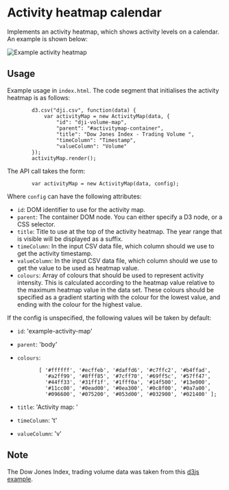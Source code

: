 # Activity heatmap calendar

Implements an activity heatmap, which shows activity levels on a
calendar. An example is shown below:


![Example activity heatmap](activitymap.png)


## Usage

Example usage in `index.html`. The code segment that initialises the
activity heatmap is as follows:

            d3.csv("dji.csv", function(data) {
                var activityMap = new ActivityMap(data, {
                    "id": "dji-volume-map",
                    "parent": "#activitymap-container",
                    "title": "Dow Jones Index - Trading Volume ",
                    "timeColumn": "Timestamp",
                    "valueColumn": "Volume"
            });
            activityMap.render();


The API call takes the form:

            var activityMap = new ActivityMap(data, config);

Where `config` can have the following attributes:

* `id`: DOM identifier to use for the activity map.
* `parent`: The container DOM node. You can either specify a D3 node,
  or a CSS selector.
* `title`: Title to use at the top of the activity heatmap. The year
  range that is visible will be displayed as a suffix.
* `timeColumn`: In the input CSV data file, which column should we use
  to get the activity timestamp.
* `valueColumn`: In the input CSV data file, which column should we
  use to get the value to be used as heatmap value.
* `colours`: Array of colours that should be used to represent
  activity intensity. This is calculated according to the heatmap
  value relative to the maximum heatmap value in the data set. These
  colours should be specified as a gradient starting with the colour
  for the lowest value, and ending with the colour for the highest value.

If the config is unspecified, the following values will be taken by
default:

* `id`: 'example-activity-map'
* `parent`: 'body'
* `colours`:

             [ '#ffffff', '#ecffeb', '#daffd6', '#c7ffc2', '#b4ffad',
               '#a2ff99', '#8fff85', '#7cff70', '#69ff5c', '#57ff47',
               '#44ff33', '#31ff1f', '#1fff0a', '#14f500', '#13e000',
               '#11cc00', '#0ead00', '#0ea300', '#0c8f00', '#0a7a00',
               '#096600', '#075200', '#053d00', '#032900', '#021400' ];

* `title`: 'Activity map: '
* `timeColumn`: 't'
* `valueColumn`: 'v'

## Note

The Dow Jones Index, trading volume data was taken from this 
[d3js example](http://bl.ocks.org/mbostock/4063318).
